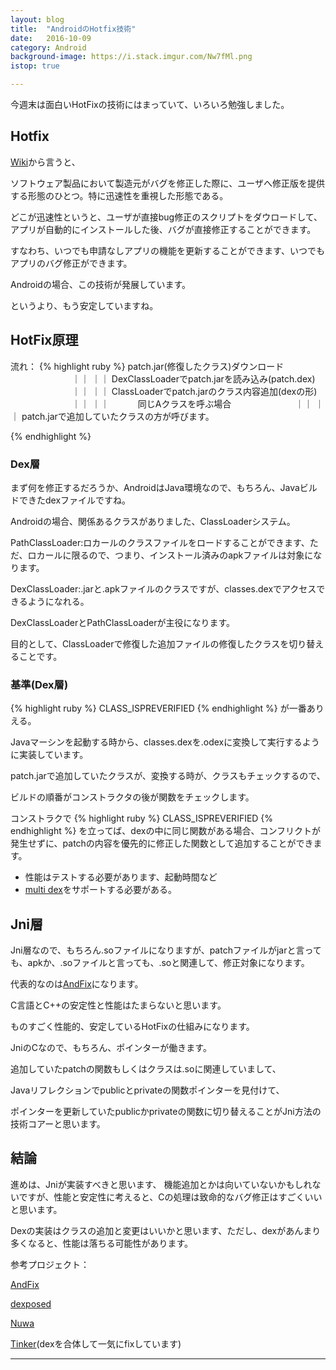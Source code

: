 ```yaml
---
layout: blog
title:  "AndroidのHotfix技術"
date:   2016-10-09
category: Android
background-image: https://i.stack.imgur.com/Nw7fMl.png
istop: true

---
```



今週末は面白いHotFixの技術にはまっていて、いろいろ勉強しました。

## Hotfix

[Wiki](https://ja.wikipedia.org/wiki/%E3%83%9B%E3%83%83%E3%83%88%E3%83%95%E3%82%A3%E3%83%83%E3%82%AF%E3%82%B9)から言うと、

ソフトウェア製品において製造元がバグを修正した際に、ユーザへ修正版を提供する形態のひとつ。特に迅速性を重視した形態である。

どこが迅速性というと、ユーザが直接bug修正のスクリプトをダウロードして、アプリが自動的にインストールした後、バグが直接修正することができます。

すなわち、いつでも申請なしアプリの機能を更新することができます、いつでもアプリのバグ修正ができます。

Androidの場合、この技術が発展しています。

というより、もう安定していますね。

## HotFix原理

流れ：
{% highlight ruby %}
patch.jar(修復したクラス)ダウンロード
　　　　　　　｜｜
            ｜｜
DexClassLoaderでpatch.jarを読み込み(patch.dex)
　　　　　　　｜｜
            ｜｜
ClassLoaderでpatch.jarのクラス内容追加(dexの形)
　　　　　　　｜｜
            ｜｜
　　　同じAクラスを呼ぶ場合
　　　　　　　｜｜
            ｜｜
patch.jarで追加していたクラスの方が呼びます。

{% endhighlight %}

### Dex層

まず何を修正するだろうか、AndroidはJava環境なので、もちろん、Javaビルドできたdexファイルですね。

Androidの場合、関係あるクラスがありました、ClassLoaderシステム。

PathClassLoader:ロカールのクラスファイルをロードすることができます、ただ、ロカールに限るので、つまり、インストール済みのapkファイルは対象になります。

DexClassLoader:.jarと.apkファイルのクラスですが、classes.dexでアクセスできるようになれる。

DexClassLoaderとPathClassLoaderが主役になります。

目的として、ClassLoaderで修復した追加ファイルの修復したクラスを切り替えることです。

### 基準(Dex層)
{% highlight ruby %}
CLASS_ISPREVERIFIED
{% endhighlight %}
が一番ありえる。

Javaマーシンを起動する時から、classes.dexを.odexに変換して実行するように実装しています。

patch.jarで追加していたクラスが、変換する時が、クラスもチェックするので、

ビルドの順番がコンストラクタの後が関数をチェックします。

コンストラクで
{% highlight ruby %}
CLASS_ISPREVERIFIED
{% endhighlight %}
を立ってば、dexの中に同じ関数がある場合、コンフリクトが発生せずに、patchの内容を優先的に修正した関数として追加することができます。

* 性能はテストする必要があります、起動時間など
* [multi dex](https://developer.android.com/studio/build/multidex.html)をサポートする必要がある。

## Jni層

Jni層なので、もちろん.soファイルになりますが、patchファイルがjarと言っても、apkか、.soファイルと言っても、.soと関連して、修正対象になります。

代表的なのは[AndFix](https://github.com/alibaba/AndFix)になります。

C言語とC++の安定性と性能はたまらないと思います。

ものすごく性能的、安定しているHotFixの仕組みになります。

JniのCなので、もちろん、ポインターが働きます。

追加していたpatchの関数もしくはクラスは.soに関連していまして、

Javaリフレクションでpublicとprivateの関数ポインターを見付けて、

ポインターを更新していたpublicかprivateの関数に切り替えることがJni方法の技術コアーと思います。

## 結論

進めは、Jniが実装すべきと思います、
機能追加とかは向いていないかもしれないですが、性能と安定性に考えると、Cの処理は致命的なバグ修正はすごくいいと思います。

Dexの実装はクラスの追加と変更はいいかと思います、ただし、dexがあんまり多くなると、性能は落ちる可能性があります。

参考プロジェクト：

[AndFix](https://github.com/alibaba/AndFix)

[dexposed](https://github.com/alibaba/dexposed)

[Nuwa](https://github.com/jasonross/Nuwa)

[Tinker](https://github.com/Tencent/tinker)(dexを合体して一気にfixしています)

---






